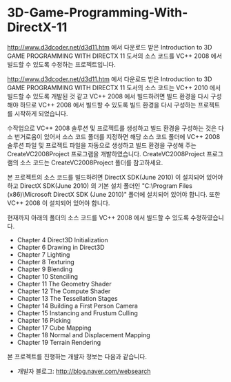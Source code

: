# 3D-Game-Programming-With-DirectX-11
http://www.d3dcoder.net/d3d11.htm 에서 다운로드 받은 Introduction to 3D GAME PROGRAMMING WITH DIRECTX 11 도서의 소스 코드를 VC++ 2008 에서 빌드할 수 있도록 수정하는 프로젝트입니다.

http://www.d3dcoder.net/d3d11.htm 에서 다운로드 받은 Introduction to 3D GAME PROGRAMMING WITH DIRECTX 11 도서의 소스 코드는 VC++ 2010 에서 빌드할 수 있도록 개발된 것 같고 VC++ 2008 에서 빌드하려면 빌드 환경을 다시 구성해야 하므로 VC++ 2008 에서 빌드할 수 있도록 빌드 환경을 다시 구성하는 프로젝트를 시작하게 되었습니다.

수작업으로 VC++ 2008 솔루션 및 프로젝트를 생성하고 빌드 환경을 구성하는 것은 다소 번거로움이 있어서 소스 코드 폴더를 지정하면 해당 소스 코드 폴더에 VC++ 2008 술루션 파일 및 프로젝트 파일을 자동으로 생성하고 빌드 환경을 구성해 주는 CreateVC2008Project 프로그램을 개발하였습니다. CreateVC2008Project 프로그램의 소스 코드는 CreateVC2008Project 폴더를 참고하세요.

본 프로젝트의 소스 코드를 빌드하려면 DirectX SDK(June 2010) 이 설치되어 있어야 하고 DirectX SDK(June 2010) 의 기본 설치 폴더인 "C:\Program Files (x86)\Microsoft DirectX SDK (June 2010)" 폴더에 설치되어 있어야 합니다. 또한 VC++ 2008 이 설치되어 있어야 합니다.

현재까지 아래의 폴더의 소스 코드를 VC++ 2008 에서 빌드할 수 있도록 수정하였습니다.

* Chapter 4 Direct3D Initialization
* Chapter 6 Drawing in Direct3D
* Chapter 7 Lighting
* Chapter 8 Texturing
* Chapter 9 Blending
* Chapter 10 Stenciling
* Chapter 11 The Geometry Shader
* Chapter 12 The Compute Shader
* Chapter 13 The Tessellation Stages
* Chapter 14 Building a First Person Camera
* Chapter 15 Instancing and Frustum Culling
* Chapter 16 Picking
* Chapter 17 Cube Mapping
* Chapter 18 Normal and Displacement Mapping
* Chapter 19 Terrain Rendering

본 프로젝트를 진행하는 개발자 정보는 다음과 같습니다.

* 개발자 블로그: http://blog.naver.com/websearch
